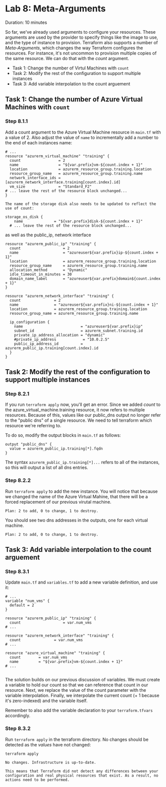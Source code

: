 # Lab 8: Meta-Arguments

Duration: 10 minutes

So far, we've already used arguments to configure your resources. These arguments are used by the provider to specify things like the image to use, and the type of instance to provision. Terraform also supports a number of _Meta-Arguments_, which changes the way Terraform configures the resources. For instance, it's not uncommon to provision multiple copies of the same resource. We can do that with the _count_ argument.

- Task 1: Change the number of Virtul Machines with `count`
- Task 2: Modify the rest of the configuration to support multiple instances
- Task 3: Add variable interpolation to the count arguement

## Task 1: Change the number of Azure Virtual Machines with `count`

### Step 8.1.1

Add a count argument to the Azure Virtual Machine resource in `main.tf` with a value of 2.  Also adjust the value of `name` to incrementally add a number to the end of each instances name: 

```hcl
# ...
resource "azurerm_virtual_machine" "training" {
  count                 = 2
  name                  = "${var.prefix}vm-${count.index + 1}"
  location              = azurerm_resource_group.training.location
  resource_group_name   = azurerm_resource_group.training.name
  network_interface_ids = [azurerm_network_interface.training[count.index].id]
  vm_size               = "Standard_F2"
# ... leave the rest of the resource block unchanged...
}

The name of the storage disk also needs to be updated to reflect the use of count: 

storage_os_disk {
    name              = "${var.prefix}disk-${count.index + 1}"
  # ... leave the rest of the resource block unchanged...
```

as well as the public_ip, network interface

```hcl
resource "azurerm_public_ip" "training" {
  count                   = 2
  name                    = "azureuser${var.prefix}ip-${count.index + 1}"
  location                = azurerm_resource_group.training.location
  resource_group_name     = azurerm_resource_group.training.name
  allocation_method       = "Dynamic"
  idle_timeout_in_minutes = 30
  domain_name_label       = "azureuser${var.prefix}domain${count.index + 1}"
}

resource "azurerm_network_interface" "training" {
  count               = 2
  name                = "azureuser${var.prefix}ni-${count.index + 1}"
  location            = azurerm_resource_group.training.location
  resource_group_name = azurerm_resource_group.training.name

  ip_configuration {
    name                          = "azureuser${var.prefix}ip"
    subnet_id                     = azurerm_subnet.training.id
    private_ip_address_allocation = "dynamic"
    #private_ip_address            = "10.0.2.5"
    public_ip_address_id          = azurerm_public_ip.training[count.index].id
  }
}

```

## Task 2: Modify the rest of the configuration to support multiple instances

### Step 8.2.1

If you run `terraform apply` now, you'll get an error. Since we added _count_ to the azure_virtual_machine.training resource, it now refers to multiple resources. Because of this, values like our public_dns output no longer refer to the "public dns" of a single resource. We need to tell terraform which resource we're referring to.

To do so, modify the output blocks in `main.tf` as follows:

```hcl
output "public_dns" {
  value = azurerm_public_ip.training[*].fqdn
}
```

The syntax `azurerm_public_ip.training[*]...` refers to all of the instances, so this will output a list of all dns entries. 

### Step 8.2.2

Run `terraform apply` to add the new instance. You will notice that because we changed the name of the Azure Virtual Mahine, that there will be a forced replacement of our previous virutal machine.

```text
Plan: 2 to add, 0 to change, 1 to destroy.
```

You should see two dns addresses in the outputs, one for each virtual machine.

```text
Plan: 2 to add, 0 to change, 1 to destroy.
```

## Task 3: Add variable interpolation to the count arguement

### Step 8.3.1

Update `main.tf` and `variables.tf` to add a new variable definition, and use it:

```hcl
# ...
variable "num_vms" {
  default = 2
}

resource "azurerm_public_ip" "training" {
  count                   = var.num_vms
# ...

resource "azurerm_network_interface" "training" {
  count               = var.num_vms
# ...  

resource "azure_virtual_machine" "training" {
  count        = var.num_vms
  name         = "${var.prefix}vm-${count.index + 1}"
# ...


```

The solution builds on our previous discussion of variables. We must create a
variable to hold our count so that we can reference that count in our
resource. Next, we replace the value of the count parameter with the variable
interpolation. Finally, we interpolate the current count (+ 1 because it's
zero-indexed) and the variable itself.

Remember to also add the variable declaration to your `terraform.tfvars` accordingly.

### Step 8.3.2

Run `terraform apply` in the terraform directory. No changes should be detected as the _values_ have not changed:

```shell
terraform apply
```

```text
No changes. Infrastructure is up-to-date.

This means that Terraform did not detect any differences between your
configuration and real physical resources that exist. As a result, no
actions need to be performed.
```
